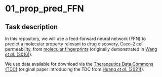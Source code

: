 # 01_prop_pred_FFN

## Task description

In this repository, we will use a feed-forward neural network (FFN) to predict a molecular property relevant to drug discovery, Caco-2 cell permeability, from [molecular fingerprints](https://doi.org/10.1021/ci100050t) (originally demonstrated in [Wang *et al.* (2016)](https://doi.org/10.1021/acs.jcim.5b00642)). 

We use data available for download via the [Therapeutics Data Commons (TDC)](https://tdcommons.ai/single_pred_tasks/adme/#caco-2-cell-effective-permeability-wang-et-al) (original paper introducing the TDC from [Huang *et al.* (2021)](https://arxiv.org/abs/2102.09548)).
